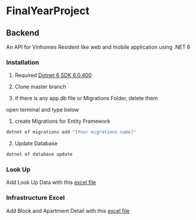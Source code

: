 # FinalYearProject
## Backend
An API for Vinhomes Resident like web and mobile application using .NET 6

### Installation
1. Required [Dotnet 6 SDK 6.0.400](https://dotnet.microsoft.com/en-us/download/dotnet/thank-you/sdk-6.0.400-windows-x64-installer)

2. Clone master branch

3. if there is any app.db file or Migrations Folder, delete them

open terminal and type below

1. create Migrations for Entity Framework
```bash
dotnet ef migrations add "[Your migrations name]"
```
2. Update Database
```bash
dotnet ef database update
```

### Look Up 
Add Look Up Data with this [excel file](https://mega.nz/file/55MAhL4D#Qj_bMHaprKeGx4qAI0uuN9Z0WpXSjL3MW2fvIuClkGo)

### Infrastructure Excel
Add Block and Apartment Detail with this [excel file](https://mega.nz/file/x19hBCpa#ONAk9B7P87-VvNGBRmMnUpKFn_0GwEQrqY1P4Mlm6og)
